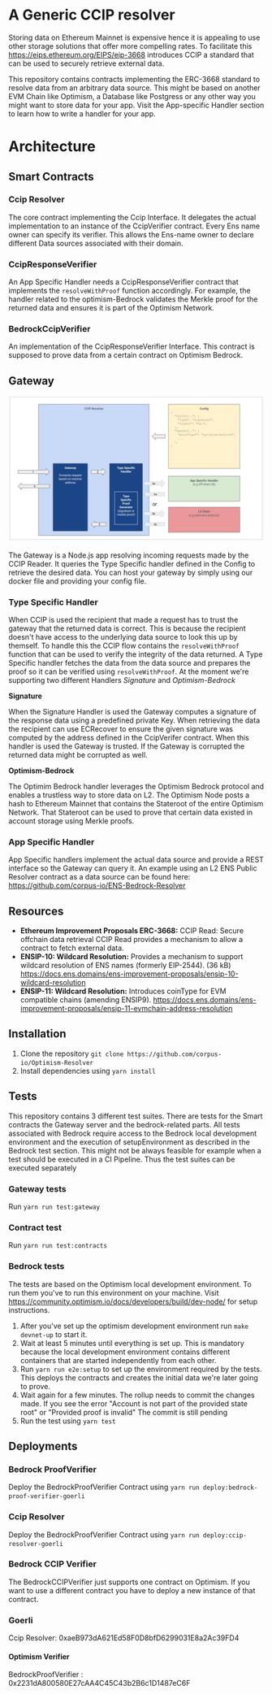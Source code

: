 # A Generic CCIP resolver

Storing data on Ethereum Mainnet is expensive hence it is appealing to use other storage solutions that offer more compelling rates. To facilitate this https://eips.ethereum.org/EIPS/eip-3668 introduces CCIP a standard that can be used to securely retrieve external data.

This repository contains contracts implementing the ERC-3668 standard to resolve data from an arbitrary data source. This might be based on another EVM Chain like Optimism, a Database like Postgress or any other way you might want to store data for your app.
Visit the App-specific Handler section to learn how to write a handler for your app.

# Architecture

## Smart Contracts

### Ccip Resolver

The core contract implementing the Ccip Interface. It delegates the actual implementation to an instance of the CcipVerifier contract. Every Ens name owner can specify its verifier. This allows the Ens-name owner to declare different Data sources associated with their domain.

### CcipResponseVerifier

An App Specific Handler needs a CcipResponseVerifier contract that implements the `resolveWithProof` function accordingly. For example, the handler related to the optimism-Bedrock validates the Merkle proof for the returned data and ensures it is part of the Optimism Network.

### BedrockCcipVerifier

An implementation of the CcipResponseVerifier Interface. This contract is supposed to prove data from a certain contract on Optimism Bedrock.

## Gateway

![Resolver architecture](./architcture.jpeg)

The Gateway is a Node.js app resolving incoming requests made by the CCIP Reader. It queries the Type Specific handler defined in the Config to retrieve the desired data. You can host your gateway by simply using our docker file and providing your config file.

### Type Specific Handler

When CCIP is used the recipient that made a request has to trust the gateway that the returned data is correct. This is because the recipient doesn't have access to the underlying data source to look this up by themself. To handle this the CCIP flow contains the `resolveWithProof` function that can be used to verify the integrity of the data returned.
A Type Specific handler fetches the data from the data source and prepares the proof so it can be verified using `resolveWithProof`. At the moment we're supporting two different Handlers _Signature_ and _Optimism-Bedrock_

**Signature**

When the Signature Handler is used the Gateway computes a signature of the response data using a predefined private Key. When retrieving the data the recipient can use ECRecover to ensure the given signature was computed by the address defined in the CcipVerifer contract.
When this handler is used the Gateway is trusted. If the Gateway is corrupted the returned data might be corrupted as well.

**Optimism-Bedrock**

The Optimim Bedrock handler leverages the Optimism Bedrock protocol and enables a trustless way to store data on L2. The Optimism Node posts a hash to Ethereum Mainnet that contains the Stateroot of the entire Optimism Network. That Stateroot can be used to prove that certain data existed in account storage using Merkle proofs.

### App Specific Handler

App Specific handlers implement the actual data source and provide a REST interface so the Gateway can query it. An example using an L2 ENS Public Resolver contract as a data source can be found here: https://github.com/corpus-io/ENS-Bedrock-Resolver

## Resources

-   **Ethereum Improvement Proposals ERC-3668:** CCIP Read: Secure offchain data retrieval CCIP Read provides a mechanism to allow a contract to fetch external data.
-   **ENSIP-10: Wildcard Resolution:**
    Provides a mechanism to support wildcard resolution of ENS names (formerly EIP-2544). (36 kB)
    https://docs.ens.domains/ens-improvement-proposals/ensip-10-wildcard-resolution
-   **ENSIP-11: Wildcard Resolution:**
    Introduces coinType for EVM compatible chains (amending ENSIP9).
    https://docs.ens.domains/ens-improvement-proposals/ensip-11-evmchain-address-resolution

## Installation

1. Clone the repository `git clone https://github.com/corpus-io/Optimism-Resolver`
2. Install dependencies using `yarn install`

## Tests

This repository contains 3 different test suites. There are tests for the Smart contracts the Gateway server and the bedrock-related parts.
All tests associated with Bedrock require access to the Bedrock local development environment and the execution of setupEnvironment as described in the Bedrock test section. This might not be always feasible for example when a test should be executed in a CI Pipeline.
Thus the test suites can be executed separately

### Gateway tests

Run `yarn run test:gateway`

### Contract test

Run `yarn run test:contracts`

### Bedrock tests

The tests are based on the Optimism local development environment. To run them you've to run this environment on your machine.
Visit https://community.optimism.io/docs/developers/build/dev-node/ for setup instructions.

1. After you've set up the optimism development environment run `make devnet-up` to start it.
2. Wait at least 5 minutes until everything is set up. This is mandatory because the local development environment contains different containers that are started independently from each other.
3. Run `yarn run e2e:setup` to set up the environment required by the tests. This deploys the contracts and creates the initial data we're later going to prove.
4. Wait again for a few minutes. The rollup needs to commit the changes made. If you see the error "Account is not part of the provided state root" or "Provided proof is invalid" The commit is still pending
5. Run the test using `yarn test`

## Deployments

### Bedrock ProofVerifier

Deploy the BedrockProofVerifier Contract using `yarn run deploy:bedrock-proof-verifier-goerli`

### Ccip Resolver

Deploy the BedrockProofVerifier Contract using `yarn run deploy:ccip-resolver-goerli`

### Bedrock CCIP Verifier

The BedrockCCIPVerifier just supports one contract on Optimism. If you want to use a different contract you have to deploy a new instance of that contract.

### Goerli

Ccip Resolver: 0xaeB973dA621Ed58F0D8bfD6299031E8a2Ac39FD4

#### Optimism Verifier

BedrockProofVerifier : 0x2231dA800580E27cAA4C45C43b2B6c1D1487eC6F
